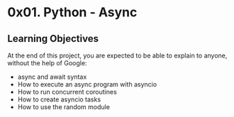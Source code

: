 # 0x01. Python - Async

## Learning Objectives
At the end of this project, you are expected to be able to explain to anyone, without the help of Google:

* async and await syntax
* How to execute an async program with asyncio
* How to run concurrent coroutines
* How to create asyncio tasks
* How to use the random module
